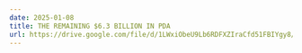```yaml
---
date: 2025-01-08
title: THE REMAINING $6.3 BILLION IN PDA
url: https://drive.google.com/file/d/1LWxiObeU9Lb6RDFXZIraCfd51FBIYgy8/view?usp=drive_link
---
```

